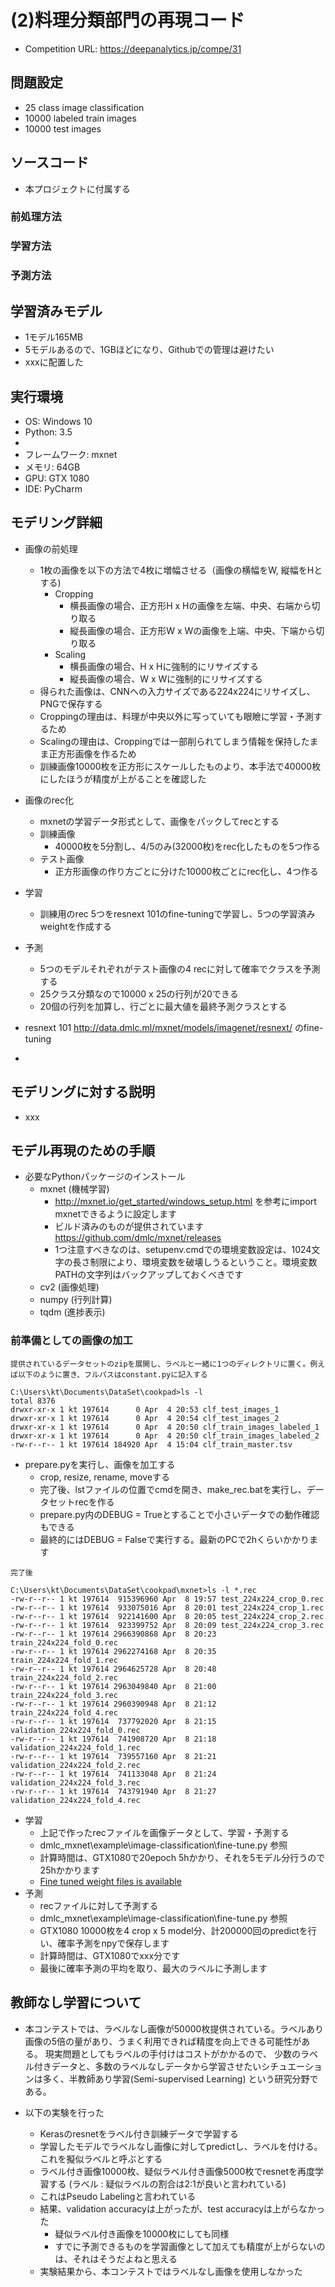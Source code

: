 # (2)料理分類部門の再現コード

* Competition URL: https://deepanalytics.jp/compe/31

## 問題設定

* 25 class image classification
* 10000 labeled train images
* 10000 test images

## ソースコード

* 本プロジェクトに付属する

### 前処理方法

### 学習方法

### 予測方法

## 学習済みモデル

* 1モデル165MB
* 5モデルあるので、1GBほどになり、Githubでの管理は避けたい
* xxxに配置した

## 実行環境

* OS: Windows 10
* Python: 3.5
* 
* フレームワーク: mxnet
* メモリ: 64GB
* GPU: GTX 1080
* IDE: PyCharm

## モデリング詳細

* 画像の前処理
    * 1枚の画像を以下の方法で4枚に増幅させる（画像の横幅をW, 縦幅をHとする)
        * Cropping
            * 横長画像の場合、正方形H x Hの画像を左端、中央、右端から切り取る
            * 縦長画像の場合、正方形W x Wの画像を上端、中央、下端から切り取る
        * Scaling
            * 横長画像の場合、H x Hに強制的にリサイズする
            * 縦長画像の場合、W x Wに強制的にリサイズする
    * 得られた画像は、CNNへの入力サイズである224x224にリサイズし、PNGで保存する
    * Croppingの理由は、料理が中央以外に写っていても眼瞼に学習・予測するため
    * Scalingの理由は、Croppingでは一部削られてしまう情報を保持したまま正方形画像を作るため
    * 訓練画像10000枚を正方形にスケールしたものより、本手法で40000枚にしたほうが精度が上がることを確認した
    
* 画像のrec化
    * mxnetの学習データ形式として、画像をパックしてrecとする
    * 訓練画像
        * 40000枚を5分割し、4/5のみ(32000枚)をrec化したものを5つ作る
    * テスト画像
        * 正方形画像の作り方ごとに分けた10000枚ごとにrec化し、4つ作る
    
* 学習
    * 訓練用のrec 5つをresnext 101のfine-tuningで学習し、5つの学習済みweightを作成する
    
* 予測
    * 5つのモデルそれぞれがテスト画像の4 recに対して確率でクラスを予測する
    * 25クラス分類なので10000 x 25の行列が20できる
    * 20個の行列を加算し、行ごとに最大値を最終予測クラスとする



* resnext 101 http://data.dmlc.ml/mxnet/models/imagenet/resnext/ のfine-tuning
* 

## モデリングに対する説明

* xxx

## モデル再現のための手順

* 必要なPythonパッケージのインストール
    * mxnet (機械学習)
        * http://mxnet.io/get_started/windows_setup.html を参考にimport mxnetできるように設定します
        * ビルド済みのものが提供されています https://github.com/dmlc/mxnet/releases
        * 1つ注意すべきなのは、setupenv.cmdでの環境変数設定は、1024文字の長さ制限により、環境変数を破壊しうるということ。環境変数PATHの文字列はバックアップしておくべきです
    * cv2 (画像処理)
    * numpy (行列計算)
    * tqdm (進捗表示)

### 前準備としての画像の加工

```
提供されているデータセットのzipを展開し、ラベルと一緒に1つのディレクトリに置く。例えば以下のように置き、フルパスはconstant.pyに記入する

C:\Users\kt\Documents\DataSet\cookpad>ls -l
total 8376
drwxr-xr-x 1 kt 197614      0 Apr  4 20:53 clf_test_images_1
drwxr-xr-x 1 kt 197614      0 Apr  4 20:54 clf_test_images_2
drwxr-xr-x 1 kt 197614      0 Apr  4 20:50 clf_train_images_labeled_1
drwxr-xr-x 1 kt 197614      0 Apr  4 20:50 clf_train_images_labeled_2
-rw-r--r-- 1 kt 197614 184920 Apr  4 15:04 clf_train_master.tsv
```
    
* prepare.pyを実行し、画像を加工する
    * crop, resize, rename, moveする
    * 完了後、lstファイルの位置でcmdを開き、make_rec.batを実行し、データセットrecを作る
    * prepare.py内のDEBUG = Trueとすることで小さいデータでの動作確認もできる
    * 最終的にはDEBUG = Falseで実行する。最新のPCで2hくらいかかります
    
```
完了後

C:\Users\kt\Documents\DataSet\cookpad\mxnet>ls -l *.rec
-rw-r--r-- 1 kt 197614  915396960 Apr  8 19:57 test_224x224_crop_0.rec
-rw-r--r-- 1 kt 197614  933075016 Apr  8 20:01 test_224x224_crop_1.rec
-rw-r--r-- 1 kt 197614  922141600 Apr  8 20:05 test_224x224_crop_2.rec
-rw-r--r-- 1 kt 197614  923399752 Apr  8 20:09 test_224x224_crop_3.rec
-rw-r--r-- 1 kt 197614 2966390868 Apr  8 20:23 train_224x224_fold_0.rec
-rw-r--r-- 1 kt 197614 2962274168 Apr  8 20:35 train_224x224_fold_1.rec
-rw-r--r-- 1 kt 197614 2964625728 Apr  8 20:48 train_224x224_fold_2.rec
-rw-r--r-- 1 kt 197614 2963049840 Apr  8 21:00 train_224x224_fold_3.rec
-rw-r--r-- 1 kt 197614 2960390948 Apr  8 21:12 train_224x224_fold_4.rec
-rw-r--r-- 1 kt 197614  737792020 Apr  8 21:15 validation_224x224_fold_0.rec
-rw-r--r-- 1 kt 197614  741908720 Apr  8 21:18 validation_224x224_fold_1.rec
-rw-r--r-- 1 kt 197614  739557160 Apr  8 21:21 validation_224x224_fold_2.rec
-rw-r--r-- 1 kt 197614  741133048 Apr  8 21:24 validation_224x224_fold_3.rec
-rw-r--r-- 1 kt 197614  743791940 Apr  8 21:27 validation_224x224_fold_4.rec
```
    
* 学習
    * 上記で作ったrecファイルを画像データとして、学習・予測する
    * dmlc_mxnet\example\image-classification\fine-tune.py 参照
    * 計算時間は、GTX1080で20epoch 5hかかり、それを5モデル分行うので25hかかります
    * [Fine tuned weight files is available](https://drive.google.com/drive/folders/0BxkHqJ_0XZ-lb0s3azltRHhNVTg?usp=sharing)
* 予測
    * recファイルに対して予測する
    * dmlc_mxnet\example\image-classification\fine-tune.py 参照
    * GTX1080 10000枚を4 crop x 5 model分、計200000回のpredictを行い、確率予測をnpyで保存します
    * 計算時間は、GTX1080でxxx分です
    * 最後に確率予測の平均を取り、最大のラベルに予測します
     

## 教師なし学習について

* 本コンテストでは、ラベルなし画像が50000枚提供されている。ラベルあり画像の5倍の量があり、うまく利用できれば精度を向上できる可能性がある。
現実問題としてもラベルの手付けはコストがかかるので、
少数のラベル付きデータと、多数のラベルなしデータから学習させたいシチュエーションは多く、半教師あり学習(Semi-supervised Learning)
という研究分野である。

* 以下の実験を行った
    * Kerasのresnetをラベル付き訓練データで学習する
    * 学習したモデルでラベルなし画像に対してpredictし、ラベルを付ける。これを擬似ラベルと呼ぶとする
    * ラベル付き画像10000枚、疑似ラベル付き画像5000枚でresnetを再度学習する (ラベル : 疑似ラベルの割合は2:1が良いと言われている)
    * これはPseudo Labelingと言われている
    * 結果、validation accuracyは上がったが、test accuracyは上がらなかった
        * 疑似ラベル付き画像を10000枚にしても同様
        * すでに予測できるものを学習画像として加えても精度が上がらないのは、それはそうだよねと思える
    * 実験結果から、本コンテストではラベルなし画像を使用しなかった
